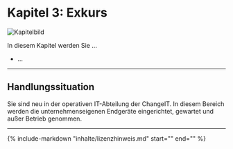 # Kapitel 3: Exkurs

![Kapitelbild](bilder/kap_04_kapitelbild.jpg)

In diesem Kapitel werden Sie ...

- ... 

---

## Handlungssituation

Sie sind neu in der operativen IT-Abteilung der ChangeIT. In diesem Bereich werden die unternehmenseigenen Endgeräte eingerichtet, gewartet und außer Betrieb genommen. 

---

{%
   include-markdown "inhalte/lizenzhinweis.md"
   start="<!--Lizenzhinweis-->"
   end="<!--Lizenzhinweis-->"
%}